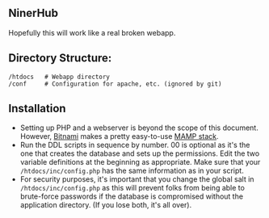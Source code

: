## NinerHub

Hopefully this will work like a real broken webapp.

## Directory Structure:

    /htdocs   # Webapp directory
    /conf     # Configuration for apache, etc. (ignored by git)

## Installation

* Setting up PHP and a webserver is beyond the scope of
  this document.  However, [Bitnami] makes a pretty easy-to-use
  [MAMP stack].
* Run the DDL scripts in sequence by number.  00 is optional
  as it's the one that creates the database and sets up the
  permissions.  Edit the two variable definitions at the
  beginning as appropriate.  Make sure that your
  `/htdocs/inc/config.php` has the same information as in your
  script.
* For security purposes, it's important that you change the global
  salt in `/htdocs/inc/config.php` as this will prevent folks
  from being able to brute-force passwords if the database is
  compromised without the application directory.  (If you lose
  both, it's all over).

[Bitnami]: http://bitnami.org (Bitnami)
[MAMP stack]: http://bitnami.org/stack/mampstack (MAMP Stack)
